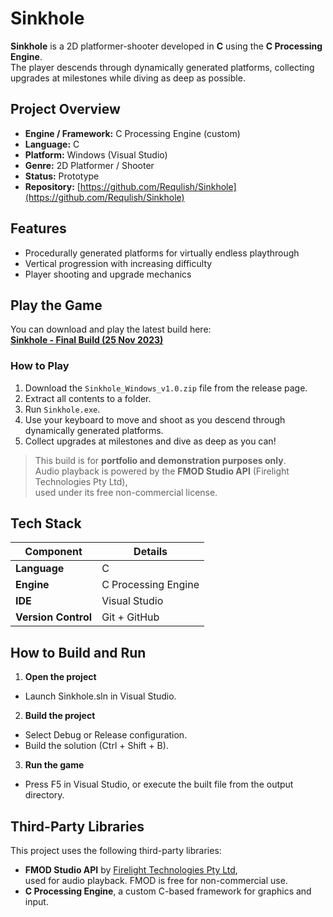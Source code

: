 # Sinkhole

**Sinkhole** is a 2D platformer-shooter developed in **C** using the **C Processing Engine**.  
The player descends through dynamically generated platforms, collecting upgrades at milestones while diving as deep as possible.

## Project Overview
- **Engine / Framework:** C Processing Engine (custom)
- **Language:** C
- **Platform:** Windows (Visual Studio)
- **Genre:** 2D Platformer / Shooter
- **Status:** Prototype
- **Repository:** [https://github.com/Requlish/Sinkhole](https://github.com/Requlish/Sinkhole)

## Features
- Procedurally generated platforms for virtually endless playthrough
- Vertical progression with increasing difficulty  
- Player shooting and upgrade mechanics  

## Play the Game

You can download and play the latest build here:  
[**Sinkhole - Final Build (25 Nov 2023)**](https://github.com/Requlish/Sinkhole/releases/latest)

### How to Play
1. Download the `Sinkhole_Windows_v1.0.zip` file from the release page.  
2. Extract all contents to a folder.  
3. Run `Sinkhole.exe`.  
4. Use your keyboard to move and shoot as you descend through dynamically generated platforms.  
5. Collect upgrades at milestones and dive as deep as you can!

> This build is for **portfolio and demonstration purposes only**.  
> Audio playback is powered by the **FMOD Studio API** (Firelight Technologies Pty Ltd),  
> used under its free non-commercial license.

## Tech Stack

| Component | Details |
|------------|----------|
| **Language** | C |
| **Engine** | C Processing Engine |
| **IDE** | Visual Studio |
| **Version Control** | Git + GitHub |

## How to Build and Run

1. **Open the project**
 - Launch Sinkhole.sln in Visual Studio.

2. **Build the project**
 - Select Debug or Release configuration.
 - Build the solution (Ctrl + Shift + B).

3. **Run the game**
 - Press F5 in Visual Studio, or execute the built file from the output directory.

## Third-Party Libraries

This project uses the following third-party libraries:

- **FMOD Studio API** by [Firelight Technologies Pty Ltd](https://www.fmod.com/),  
  used for audio playback. FMOD is free for non-commercial use.
- **C Processing Engine**, a custom C-based framework for graphics and input.
